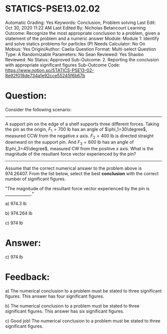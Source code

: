 # STATICS-PSE13.02.02

Automatic Grading: Yes
Keywords: Conclusion, Problem solving
Last Edit: Oct 30, 2020 11:22 AM
Last Edited By: Nicholas Betancourt
Learning Outcome: Recognize the most appropriate conclusion to a problem, given a statement of the problem and a numeric answer
Module: Module 1: Identify and solve statics problems for particles (P)
Needs Calculator: No
On Mobius: Yes
Origin/Author: Caelia
Question Format: Multi-select
Question Type: A
Randomizable Parameters: No
Sean Reviewed: Yes
Shaobo Reviewed: No
Status: Approved
Sub-Outcome: 2. Reporting the conclusion with appropriate significant figures
Sub-Outcome Code: https://www.notion.so/STATICS-PSE13-02-8e92f018de734a1e92cce55245f6b67b

# Question:

Consider the following scenario:

---

A support pin on the edge of a shelf supports three different forces.  Taking the pin as the origin,  $F_1=700\;\mathrm{lb}$ has an angle of $\phi_1=30\degree$, measured CCW from the negative $x$ axis. $F_2=400\;\mathrm{lb}$ is directed straight downward on the support pin.  And $F_3=600\;\mathrm{lb}$ has an angle of $\phi_3=45\degree$, measured CW from the positive $x$ axis. What is the magnitude of the resultant force vector experienced by the pin?

---

Assume that the correct numerical answer to the problem above is $974.26407$. From the list below, select the best **conclusion** with the correct number of significant figures. 

"The magnitude of the resultant force vector experienced by the pin is  _____________."

a) $974.3\;\mathrm{lb}$

b) $974.264\;\mathrm{lb}$

c) $974\;\mathrm{lb}$

# Answer:

c) $974\;\mathrm{lb}$

# Feedback:

a) The numerical conclusion to a problem must be stated to three significant figures. This answer has four significant figures.

b) The numerical conclusion to a problem must be stated to three significant figures. This answer has six significant figures.

c) Good job! The numerical conclusion to a problem must be stated to three significant figures.